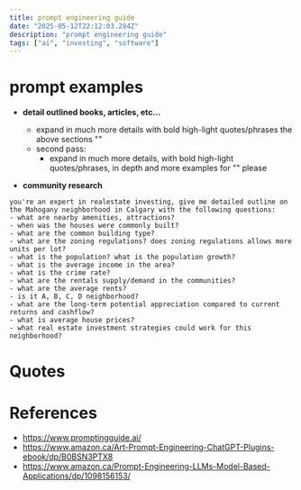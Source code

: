 ```yaml
---
title: prompt engineering guide
date: "2025-05-12T22:12:03.284Z"
description: "prompt engineering guide"
tags: ["ai", "investing", "software"]
---
```


# prompt examples

- **detail outlined books, articles, etc...**
  - expand in much more details with bold high-light quotes/phrases the above sections ""
  - second pass:
    - expand in much more details, with bold high-light quotes/phrases, in depth and more examples for "" please

- **community research**

```
you're an expert in realestate investing, give me detailed outline on the Mahogany neighborhood in Calgary with the following questions:
- what are nearby amenities, attractions?
- when was the houses were commonly built?
- what are the common building type?
- what are the zoning regulations? does zoning regulations allows more units per lot?
- what is the population? what is the population growth?
- what is the average income in the area?
- what is the crime rate?
- what are the rentals supply/demand in the communities?
- what are the average rents?
- is it A, B, C, D neighborhood?
- what are the long-term potential appreciation compared to current returns and cashflow?
- what is average house prices?
- what real estate investment strategies could work for this neighborhood?
```

# Quotes


# References
- https://www.promptingguide.ai/
- https://www.amazon.ca/Art-Prompt-Engineering-ChatGPT-Plugins-ebook/dp/B0BSN3PTX8
- https://www.amazon.ca/Prompt-Engineering-LLMs-Model-Based-Applications/dp/1098156153/
